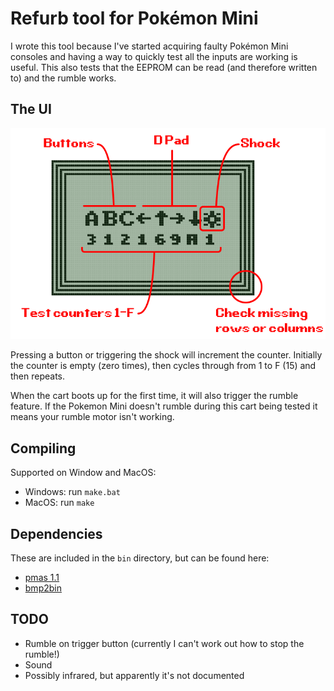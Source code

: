 # Refurb tool for Pokémon Mini

I wrote this tool because I've started acquiring faulty Pokémon Mini consoles and having a way to quickly test all the inputs are working is useful. This also tests that the EEPROM can be read (and therefore written to) and the rumble works.

## The UI

![](assets/annotations.png)

Pressing a button or triggering the shock will increment the counter. Initially the counter is empty (zero times), then cycles through from 1 to F (15) and then repeats.

When the cart boots up for the first time, it will also trigger the rumble feature. If the Pokemon Mini doesn't rumble during this cart being tested it means your rumble motor isn't working.

## Compiling

Supported on Window and MacOS:

- Windows: run `make.bat`
- MacOS: run `make`

## Dependencies

These are included in the `bin` directory, but can be found here:

- [pmas 1.1](https://github.com/logicplace/PMAS/)
- [bmp2bin](https://www.pokemon-mini.net/tools/bmp2bin/)

## TODO

- Rumble on trigger button (currently I can't work out how to stop the rumble!)
- Sound
- Possibly infrared, but apparently it's not documented
